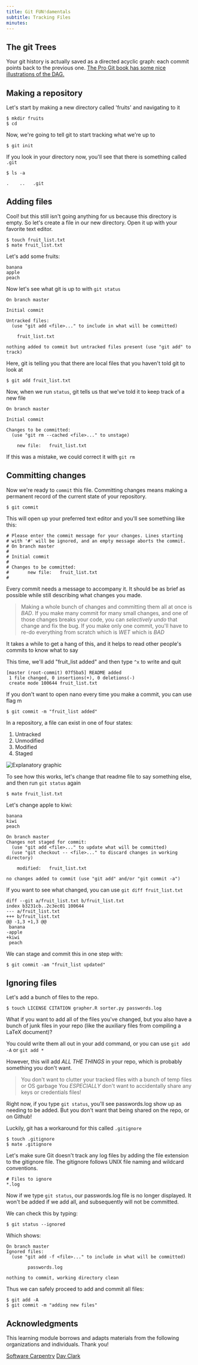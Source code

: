 ```yaml
---
title: Git FUN!damentals
subtitle: Tracking Files
minutes:
---
```


## The git Trees

Your git history is actually saved as a directed acyclic graph: each commit points back to the previous one.  [The Pro Git book has some nice illustrations of the DAG.](https://git-scm.com/book/en/v2/Git-Tools-Reset-Demystified)

## Making a repository

Let's start by making a new directory called 'fruits' and navigating to it

~~~{.input}
$ mkdir fruits
$ cd 
~~~

Now, we're going to tell git to start tracking what we're up to

~~~{.input}
$ git init
~~~

If you look in your directory now, you'll see that there is something called `.git`

~~~{.input}
$ ls -a
~~~
~~~{.output}
.    ..   .git
~~~

## Adding files

Cool! but this still isn't going anything for us because this directory is empty. So let's create a file in our new directory. Open it up with your 
favorite text editor.

~~~
$ touch fruit_list.txt
$ mate fruit_list.txt
~~~

Let's add some fruits:

~~~
banana
apple
peach
~~~

Now let's see what git is up to with `git status`

~~~{.output}
On branch master

Initial commit

Untracked files:
  (use "git add <file>..." to include in what will be committed)

	fruit_list.txt

nothing added to commit but untracked files present (use "git add" to track)
~~~

Here, git is telling you that there are local files that you haven't told git to look at

~~~
$ git add fruit_list.txt
~~~

Now, when we run `status`, git tells us that we've told it to keep track of a new file

~~~{.output}
On branch master

Initial commit

Changes to be committed:
  (use "git rm --cached <file>..." to unstage)

	new file:   fruit_list.txt
~~~

If this was a mistake, we could correct it with `git rm`

## Committing changes

Now we're ready to `commit` this file. Committing changes means making a permanent record of the current state of your repository.

~~~{.input}
$ git commit
~~~

This will open up your preferred text editor and you'll see something like this:

~~~
# Please enter the commit message for your changes. Lines starting
# with '#' will be ignored, and an empty message aborts the commit.
# On branch master
#
# Initial commit
#
# Changes to be committed:
#       new file:   fruit_list.txt
#
~~~

Every commit needs a message to accompany it. It should be as brief as possible while still describing what changes you made.

> Making a whole bunch of changes and committing them all at once is *BAD*. If you make many commit for many small changes, and one of those changes breaks your code, you can *selectively undo* that change and fix the bug. If you make only one commit, you'll have to re-do everything from scratch which is *WET* which is *BAD*

It takes a while to get a hang of this, and it helps to read other people's commits to know what to say

This time, we'll add "fruit_list added" and then type `^x` to write and quit

~~~{.output}
[master (root-commit) 07f5ba5] README added
 1 file changed, 0 insertions(+), 0 deletions(-)
 create mode 100644 fruit_list.txt
~~~

If you don't want to open nano every time you make a commit, you can use flag m

~~~{.input}
$ git commit -m "fruit_list added"
~~~

In a repository, a file can exist in one of four states:

1. Untracked
2. Unmodified
3. Modified
4. Staged

![Explanatory graphic](https://git-scm.com/book/en/v2/book/02-git-basics/images/lifecycle.png)

To see how this works, let's change that readme file to say something else, and then run `git status` again

~~~
$ mate fruit_list.txt
~~~

Let's change apple to kiwi:

~~~
banana
kiwi
peach
~~~


~~~{.output}
On branch master
Changes not staged for commit:
  (use "git add <file>..." to update what will be committed)
  (use "git checkout -- <file>..." to discard changes in working directory)

	modified:   fruit_list.txt

no changes added to commit (use "git add" and/or "git commit -a")
~~~

If you want to see what changed, you can use `git diff fruit_list.txt`

~~~{.output}
diff --git a/fruit_list.txt b/fruit_list.txt
index b3231cb..2c3ec01 100644
--- a/fruit_list.txt
+++ b/fruit_list.txt
@@ -1,3 +1,3 @@
 banana
-apple
+kiwi
 peach
~~~

We can stage and commit this in one step with:

~~~{.input}
$ git commit -am "fruit_list updated"
~~~

## Ignoring files

Let's add a bunch of files to the repo.

~~~{.input}
$ touch LICENSE CITATION grapher.R sorter.py passwords.log
~~~

What if you want to add all of the files you've changed, but you also have a bunch of junk files in your repo (like the auxiliary files from compiling a LaTeX document)?

You could write them all out in your add command, or you can use `git add -A`
or `git add *`

However, this will add *ALL THE THINGS* in your repo, which is probably something you don't want.

> You don't want to clutter your tracked files with a bunch of temp files or OS garbage
> You *ESPECIALLY* don't want to accidentally share any keys or credentials files!

Right now, if you type `git status`, you'll see passwords.log show up as 
needing to be added. But you don't want that being shared on the repo, or on
Github!

Luckily, git has a workaround for this called `.gitignore`

~~~ {.input}
$ touch .gitignore
$ mate .gitignore
~~~

Let's make sure Git doesn't track any log files by adding the file extension to the gitignore file. The gitignore follows UNIX file naming and wildcard conventions.

~~~
# Files to ignore
*.log
~~~

Now if we type `git status`, our passwords.log file is no longer displayed. It
won't be added if we add all, and subsequently will not be committed.

We can check this by typing:

~~~
$ git status --ignored
~~~

Which shows:

~~~
On branch master
Ignored files:
  (use "git add -f <file>..." to include in what will be committed)

       	passwords.log

nothing to commit, working directory clean
~~~

Thus we can safely proceed to add and commit all files:

~~~
$ git add -A
$ git commit -m "adding new files"
~~~

## Acknowledgments

This learning module borrows and adapts materials from the following organizations and individuals. Thank you!

[Software Carpentry](https://github.com/swcarpentry/git-novice)
[Dav Clark](https://github.com/davclark/git-fundamentals)
